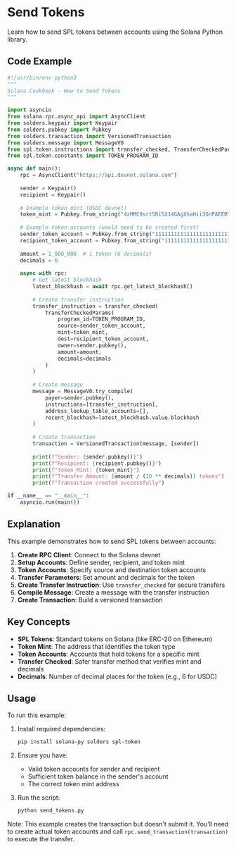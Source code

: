 # Send Tokens

Learn how to send SPL tokens between accounts using the Solana Python library.

## Code Example

```python
#!/usr/bin/env python3
"""
Solana Cookbook - How to Send Tokens
"""

import asyncio
from solana.rpc.async_api import AsyncClient
from solders.keypair import Keypair
from solders.pubkey import Pubkey
from solders.transaction import VersionedTransaction
from solders.message import MessageV0
from spl.token.instructions import transfer_checked, TransferCheckedParams
from spl.token.constants import TOKEN_PROGRAM_ID

async def main():
    rpc = AsyncClient("https://api.devnet.solana.com")
    
    sender = Keypair()
    recipient = Keypair()
    
    # Example token mint (USDC devnet)
    token_mint = Pubkey.from_string("4zMMC9srt5Ri5X14GAgXhaHii3GnPAEERYPJgZJDncDU")
    
    # Example token accounts (would need to be created first)
    sender_token_account = Pubkey.from_string("11111111111111111111111111111111")
    recipient_token_account = Pubkey.from_string("11111111111111111111111111111111")
    
    amount = 1_000_000  # 1 token (6 decimals)
    decimals = 6
    
    async with rpc:
        # Get latest blockhash
        latest_blockhash = await rpc.get_latest_blockhash()
        
        # Create transfer instruction
        transfer_instruction = transfer_checked(
            TransferCheckedParams(
                program_id=TOKEN_PROGRAM_ID,
                source=sender_token_account,
                mint=token_mint,
                dest=recipient_token_account,
                owner=sender.pubkey(),
                amount=amount,
                decimals=decimals
            )
        )
        
        # Create message
        message = MessageV0.try_compile(
            payer=sender.pubkey(),
            instructions=[transfer_instruction],
            address_lookup_table_accounts=[],
            recent_blockhash=latest_blockhash.value.blockhash
        )
        
        # Create transaction
        transaction = VersionedTransaction(message, [sender])
        
        print(f"Sender: {sender.pubkey()}")
        print(f"Recipient: {recipient.pubkey()}")
        print(f"Token Mint: {token_mint}")
        print(f"Transfer Amount: {amount / (10 ** decimals)} tokens")
        print(f"Transaction created successfully")

if __name__ == "__main__":
    asyncio.run(main())
```

## Explanation

This example demonstrates how to send SPL tokens between accounts:

1. **Create RPC Client**: Connect to the Solana devnet
2. **Setup Accounts**: Define sender, recipient, and token mint
3. **Token Accounts**: Specify source and destination token accounts
4. **Transfer Parameters**: Set amount and decimals for the token
5. **Create Transfer Instruction**: Use `transfer_checked` for secure transfers
6. **Compile Message**: Create a message with the transfer instruction
7. **Create Transaction**: Build a versioned transaction

## Key Concepts

- **SPL Tokens**: Standard tokens on Solana (like ERC-20 on Ethereum)
- **Token Mint**: The address that identifies the token type
- **Token Accounts**: Accounts that hold tokens for a specific mint
- **Transfer Checked**: Safer transfer method that verifies mint and decimals
- **Decimals**: Number of decimal places for the token (e.g., 6 for USDC)

## Usage

To run this example:

1. Install required dependencies:
   ```bash
   pip install solana-py solders spl-token
   ```

2. Ensure you have:
   - Valid token accounts for sender and recipient
   - Sufficient token balance in the sender's account
   - The correct token mint address

3. Run the script:
   ```bash
   python send_tokens.py
   ```

Note: This example creates the transaction but doesn't submit it. You'll need to create actual token accounts and call `rpc.send_transaction(transaction)` to execute the transfer.